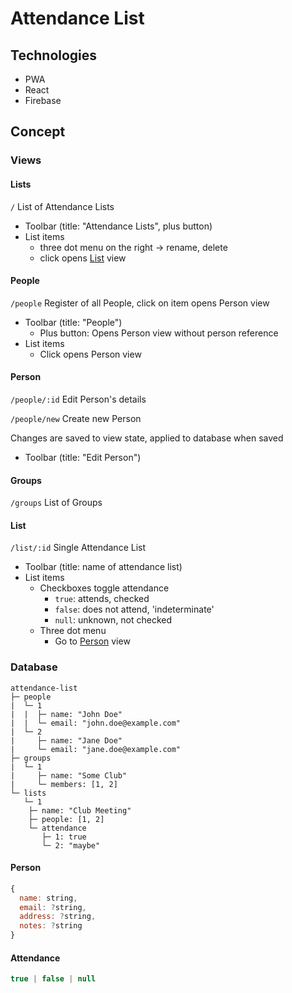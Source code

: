 # Attendance List

## Technologies

- PWA
- React
- Firebase

## Concept

### Views

#### Lists
`/` List of Attendance Lists

- Toolbar (title: "Attendance Lists", plus button)
- List items
  - three dot menu on the right -> rename, delete
  - click opens [List](#list) view

#### People
`/people` Register of all People, click on item opens Person view

- Toolbar (title: "People")
  - Plus button: Opens Person view without person reference
- List items
  - Click opens Person view

#### Person
`/people/:id` Edit Person's details

`/people/new` Create new Person

Changes are saved to view state, applied to database when saved

- Toolbar (title: "Edit Person")

#### Groups
`/groups` List of Groups

#### List
`/list/:id` Single Attendance List

- Toolbar (title: name of attendance list)
- List items
  - Checkboxes toggle attendance
    - `true`: attends, checked
    - `false`: does not attend, 'indeterminate'
    - `null`: unknown, not checked
  - Three dot menu
    - Go to [Person](#person) view

### Database

```
attendance-list
├─ people
|  └─ 1
|  |  ├─ name: "John Doe"
|  |  └─ email: "john.doe@example.com"
|  └─ 2
|     ├─ name: "Jane Doe"
|     └─ email: "jane.doe@example.com"
├─ groups
|  └─ 1
|     ├─ name: "Some Club"
|     └─ members: [1, 2]
└─ lists
   └─ 1
    ├─ name: "Club Meeting"
    ├─ people: [1, 2]
    └─ attendance
       ├─ 1: true
       └─ 2: "maybe"
```

#### Person

```javascript
{
  name: string,
  email: ?string,
  address: ?string,
  notes: ?string
}
```

#### Attendance

```javascript
true | false | null
```
